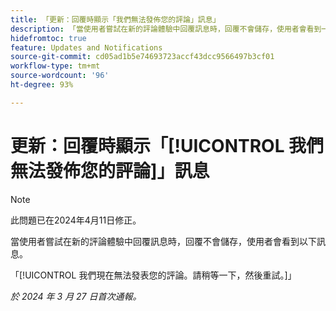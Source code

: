 ```yaml
---
title: 「更新：回覆時顯示「我們無法發佈您的評論」訊息」
description: 「當使用者嘗試在新的評論體驗中回覆訊息時，回覆不會儲存，使用者會看到一條訊息。」
hidefromtoc: true
feature: Updates and Notifications
source-git-commit: cd05ad1b5e74693723accf43dcc9566497b3cf01
workflow-type: tm+mt
source-wordcount: '96'
ht-degree: 93%

---
```



# 更新：回覆時顯示「[!UICONTROL 我們無法發佈您的評論]」訊息

>[!NOTE]
>
>此問題已在2024年4月11日修正。

當使用者嘗試在新的評論體驗中回覆訊息時，回覆不會儲存，使用者會看到以下訊息。

「[!UICONTROL 我們現在無法發表您的評論。請稍等一下，然後重試。]」

_於 2024 年 3 月 27 日首次通報。_

